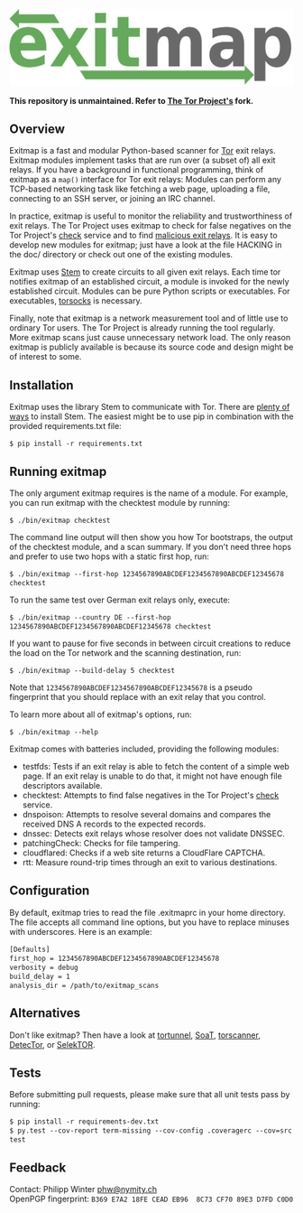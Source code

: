 ![exitmap logo](doc/logo.png)

**This repository is unmaintained.
Refer to [The Tor Project's](https://gitlab.torproject.org/tpo/network-health/exitmap) fork.**

Overview
--------

Exitmap is a fast and modular Python-based scanner for
[Tor](https://www.torproject.org) exit relays.  Exitmap modules implement tasks
that are run over (a subset of) all exit relays.  If you have a background in
functional programming, think of exitmap as a `map()` interface for Tor exit
relays: Modules can perform any TCP-based networking task like fetching a web
page, uploading a file, connecting to an SSH server, or joining an IRC channel.

In practice, exitmap is useful to monitor the reliability and trustworthiness of
exit relays.  The Tor Project uses exitmap to check for false negatives on the
Tor Project's [check](https://check.torproject.org) service and to find
[malicious exit relays](http://www.cs.kau.se/philwint/spoiled_onions).  It is
easy to develop new modules for exitmap; just have a look at the file HACKING in
the doc/ directory or check out one of the existing modules.

Exitmap uses [Stem](https://stem.torproject.org) to create circuits to all given
exit relays.  Each time tor notifies exitmap of an established circuit, a module
is invoked for the newly established circuit.  Modules can be pure Python
scripts or executables.  For executables,
[torsocks](https://github.com/dgoulet/torsocks/) is necessary.

Finally, note that exitmap is a network measurement tool and of little use to
ordinary Tor users.  The Tor Project is already running the tool regularly.
More exitmap scans just cause unnecessary network load.  The only reason exitmap
is publicly available is because its source code and design might be of interest
to some.

Installation
------------

Exitmap uses the library Stem to communicate with Tor.  There are
[plenty of ways](https://stem.torproject.org/download.html) to install Stem.
The easiest might be to use pip in combination with the provided
requirements.txt file:

    $ pip install -r requirements.txt

Running exitmap
---------------

The only argument exitmap requires is the name of a module.  For example, you
can run exitmap with the checktest module by running:

    $ ./bin/exitmap checktest

The command line output will then show you how Tor bootstraps, the output of the
checktest module, and a scan summary.  If you don't need three hops and prefer
to use two hops with a static first hop, run:

    $ ./bin/exitmap --first-hop 1234567890ABCDEF1234567890ABCDEF12345678 checktest

To run the same test over German exit relays only, execute:

    $ ./bin/exitmap --country DE --first-hop 1234567890ABCDEF1234567890ABCDEF12345678 checktest

If you want to pause for five seconds in between circuit creations to reduce the
load on the Tor network and the scanning destination, run:

    $ ./bin/exitmap --build-delay 5 checktest

Note that `1234567890ABCDEF1234567890ABCDEF12345678` is a pseudo fingerprint
that you should replace with an exit relay that you control.

To learn more about all of exitmap's options, run:

    $ ./bin/exitmap --help

Exitmap comes with batteries included, providing the following modules:

* testfds: Tests if an exit relay is able to fetch the content of a simple
  web page.  If an exit relay is unable to do that, it might not have enough
  file descriptors available.
* checktest: Attempts to find false negatives in the Tor Project's
  [check](https://check.torproject.org) service.
* dnspoison: Attempts to resolve several domains and compares the received DNS A
  records to the expected records.
* dnssec: Detects exit relays whose resolver does not validate DNSSEC.
* patchingCheck: Checks for file tampering.
* cloudflared: Checks if a web site returns a CloudFlare CAPTCHA.
* rtt: Measure round-trip times through an exit to various destinations.

Configuration
-------------

By default, exitmap tries to read the file .exitmaprc in your home directory.
The file accepts all command line options, but you have to replace minuses with
underscores.  Here is an example:

    [Defaults]
    first_hop = 1234567890ABCDEF1234567890ABCDEF12345678
    verbosity = debug
    build_delay = 1
    analysis_dir = /path/to/exitmap_scans

Alternatives
------------

Don't like exitmap?  Then have a look at
[tortunnel](http://www.thoughtcrime.org/software/tortunnel/),
[SoaT](https://gitweb.torproject.org/torflow.git/tree/NetworkScanners/ExitAuthority/README.ExitScanning),
[torscanner](https://code.google.com/p/torscanner/),
[DetecTor](http://detector.io/DetecTor.html), or
[SelekTOR](https://www.dazzleships.net/selektor-for-linux/).

Tests
-----

Before submitting pull requests, please make sure that all unit tests pass by
running:

    $ pip install -r requirements-dev.txt
    $ py.test --cov-report term-missing --cov-config .coveragerc --cov=src test

Feedback
--------

Contact: Philipp Winter <phw@nymity.ch>  
OpenPGP fingerprint: `B369 E7A2 18FE CEAD EB96  8C73 CF70 89E3 D7FD C0D0`
